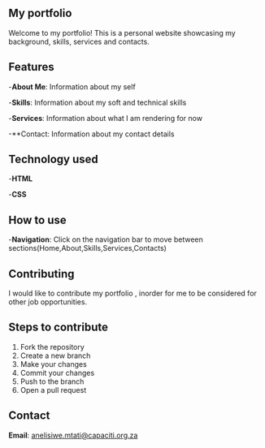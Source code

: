  ## My portfolio
 
 Welcome to my portfolio! This is a personal website showcasing my background, skills, services and contacts.
## Features
-**About Me**: Information about my self

-**Skills**: Information about my soft and technical skills

-**Services**: Information about what I am rendering for now

-**Contact: Information about my contact details

## Technology used 
-**HTML**

-**CSS**

## How to use 
-**Navigation**: Click on the navigation bar to move between sections(Home,About,Skills,Services,Contacts)

## Contributing
I would like to contribute my portfolio , inorder for me to be considered for other job opportunities.

## Steps to contribute
   1. Fork the repository
   2. Create a new branch
   3. Make your changes
   4. Commit your changes
   5. Push to the branch
   6. Open a pull request
      
## Contact
**Email**: anelisiwe.mtati@capaciti.org.za
